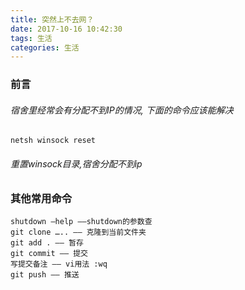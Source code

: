 ```yaml
---
title: 突然上不去网？
date: 2017-10-16 10:42:30
tags: 生活
categories: 生活
---
```



### 前言
###### 宿舍里经常会有分配不到IP的情况, 下面的命令应该能解决
	netsh winsock reset 
###### 重置winsock目录,宿舍分配不到ip

### 其他常用命令
	shutdown –help —–shutdown的参数查
	git clone ….. —— 克隆到当前文件夹
	git add . —– 暂存
	git commit —– 提交
	写提交备注 —– vi用法 :wq
	git push —– 推送